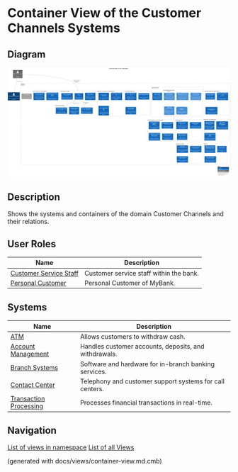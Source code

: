 # Container View of the Customer Channels Systems

## Diagram
![Container View of the Customer Channels Systems](../../mybank/customer-channels/container-view.png)

## Description
Shows the systems and containers of the domain Customer Channels and their relations.

## User Roles
| Name | Description |
|---|---|
| [Customer Service Staff](../../mybank/customer-channels/customer-service-staff.md) | Customer service staff within the bank. |
| [Personal Customer](../../mybank/personal-customer.md) | Personal Customer of MyBank. |
## Systems
| Name | Description |
|---|---|
| [ATM](../../mybank/customer-channels/atm.md) | Allows customers to withdraw cash. |
| [Account Management](../../mybank/core-banking/account-management-system.md) | Handles customer accounts, deposits, and withdrawals. |
| [Branch Systems](../../mybank/customer-channels/branch-systems.md) | Software and hardware for in-branch banking services. |
| [Contact Center](../../mybank/customer-channels/contact-center-system.md) | Telephony and customer support systems for call centers. |
| [Transaction Processing](../../mybank/core-banking/transaction-processing-system.md) | Processes financial transactions in real-time. |


## Navigation
[List of views in namespace](./views-in-namespace.md)
[List of all Views](../../views.md)

(generated with docs/views/container-view.md.cmb)
